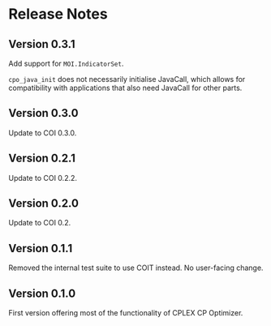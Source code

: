 Release Notes
=============

Version 0.3.1
-------------

Add support for `MOI.IndicatorSet`.

`cpo_java_init` does not necessarily initialise JavaCall, which allows for 
compatibility with applications that also need JavaCall for other parts.


Version 0.3.0
-------------

Update to COI 0.3.0.


Version 0.2.1
-------------

Update to COI 0.2.2.


Version 0.2.0
-------------

Update to COI 0.2.


Version 0.1.1
-------------

Removed the internal test suite to use COIT instead. No user-facing change.


Version 0.1.0
-------------

First version offering most of the functionality of CPLEX CP Optimizer.
